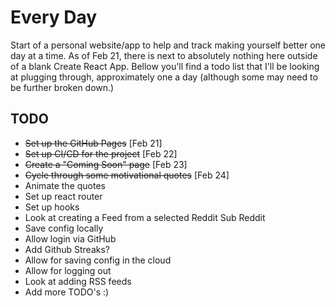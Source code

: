 # Every Day

Start of a personal website/app to help and track making yourself better one day at a time.  As of Feb 21, there is next to absolutely nothing here outside of a blank Create React App.  Bellow you'll find a todo list that I'll be looking at plugging through, approximately one a day (although some may need to be further broken down.)

## TODO
* ~~Set up the GitHub Pages~~ [Feb 21]
* ~~Set up CI/CD for the project~~ [Feb 22]
* ~~Create a "Coming Soon" page~~ [Feb 23]
* ~~Cycle through some motivational quotes~~ [Feb 24]
* Animate the quotes
* Set up react router
* Set up hooks
* Look at creating a Feed from a selected Reddit Sub Reddit
* Save config locally
* Allow login via GitHub
* Add Github Streaks?
* Allow for saving config in the cloud
* Allow for logging out
* Look at adding RSS feeds
* Add more TODO's :)